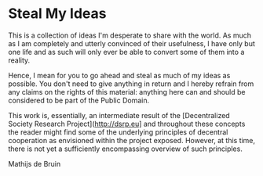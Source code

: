# Steal My Ideas

This is a collection of ideas I'm desperate to share with the world. As much as I am completely and utterly convinced of their usefulness, I have only but one life and as such will only ever be able to convert some of them into a reality.

Hence, I mean for you to go ahead and steal as much of my ideas as possible. You don't need to give anything in return and I hereby refrain from any claims on the rights of this material: anything here can and should be considered to be part of the Public Domain.

This work is, essentially, an intermediate result of the [Decentralized Society Research Project](http://dsrp.eu] and throughout these concepts the reader might find some of the underlying principles of decentral cooperation as envisioned within the project exposed. However, at this time, there is not yet a sufficiently encompassing overview of such principles.

Mathijs de Bruin
